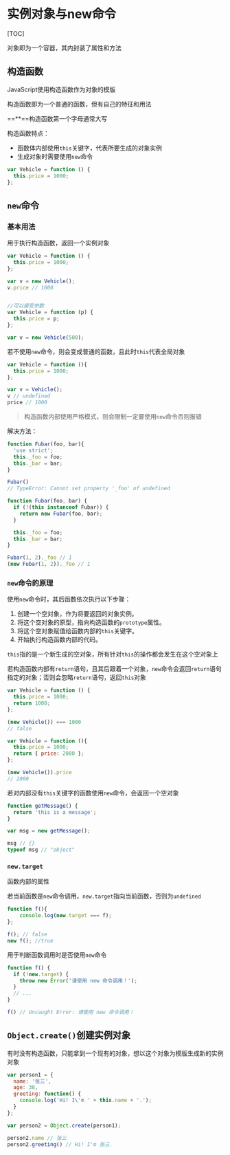 # 实例对象与new命令

[TOC]

对象即为一个容器，其内封装了属性和方法

## 构造函数

JavaScript使用构造函数作为对象的模版

构造函数即为一个普通的函数，但有自己的特征和用法

==**==构造函数第一个字母通常大写

构造函数特点：

+ 函数体内部使用`this`关键字，代表所要生成的对象实例
+ 生成对象时需要使用`new`命令

```javascript
var Vehicle = function () {
  this.price = 1000;
};
```

## `new`命令

### 基本用法

用于执行构造函数，返回一个实例对象

```javascript
var Vehicle = function () {
  this.price = 1000;
};

var v = new Vehicle();
v.price // 1000


//可以接受参数
var Vehicle = function (p) {
  this.price = p;
};

var v = new Vehicle(500);
```

若不使用`new`命令，则会变成普通的函数，且此时`this`代表全局对象

```javascript
var Vehicle = function (){
  this.price = 1000;
};

var v = Vehicle();
v // undefined
price // 1000
```

> 构造函数内部使用严格模式，则会限制一定要使用`new`命令否则报错

解决方法：

```javascript
function Fubar(foo, bar){
  'use strict';
  this._foo = foo;
  this._bar = bar;
}

Fubar()
// TypeError: Cannot set property '_foo' of undefined
```

```javascript
function Fubar(foo, bar) {
  if (!(this instanceof Fubar)) {
    return new Fubar(foo, bar);
  }

  this._foo = foo;
  this._bar = bar;
}

Fubar(1, 2)._foo // 1
(new Fubar(1, 2))._foo // 1
```

### `new`命令的原理

使用`new`命令时，其后函数依次执行以下步骤：

1. 创建一个空对象，作为将要返回的对象实例。
2. 将这个空对象的原型，指向构造函数的`prototype`属性。
3. 将这个空对象赋值给函数内部的`this`关键字。
4. 开始执行构造函数内部的代码。

`this`指的是一个新生成的空对象，所有针对`this`的操作都会发生在这个空对象上

若构造函数内部有`return`语句，且其后跟着一个对象，`new`命令会返回`return`语句指定的对象；否则会忽略`return`语句，返回`this`对象

```javascript
var Vehicle = function () {
  this.price = 1000;
  return 1000;
};

(new Vehicle()) === 1000
// false
```

```javascript
var Vehicle = function (){
  this.price = 1000;
  return { price: 2000 };
};

(new Vehicle()).price
// 2000
```

若对内部没有`this`关键字的函数使用`new`命令，会返回一个空对象

```javascript
function getMessage() {
  return 'this is a message';
}

var msg = new getMessage();

msg // {}
typeof msg // "object"
```

### `new.target`

函数内部的属性

若当前函数是`new`命令调用，`new.target`指向当前函数，否则为`undefined`

```javascript
function f(){
    console.log(new.target === f);
};

f(); // false
new f(); //true
```

用于判断函数调用时是否使用`new`命令

```javascript
function f() {
  if (!new.target) {
    throw new Error('请使用 new 命令调用！');
  }
  // ...
}

f() // Uncaught Error: 请使用 new 命令调用！
```

## `Object.create()`创建实例对象

有时没有构造函数，只能拿到一个现有的对象，想以这个对象为模版生成新的实例对象

```javascript
var person1 = {
  name: '张三',
  age: 38,
  greeting: function() {
    console.log('Hi! I\'m ' + this.name + '.');
  }
};

var person2 = Object.create(person1);

person2.name // 张三
person2.greeting() // Hi! I'm 张三.
```

